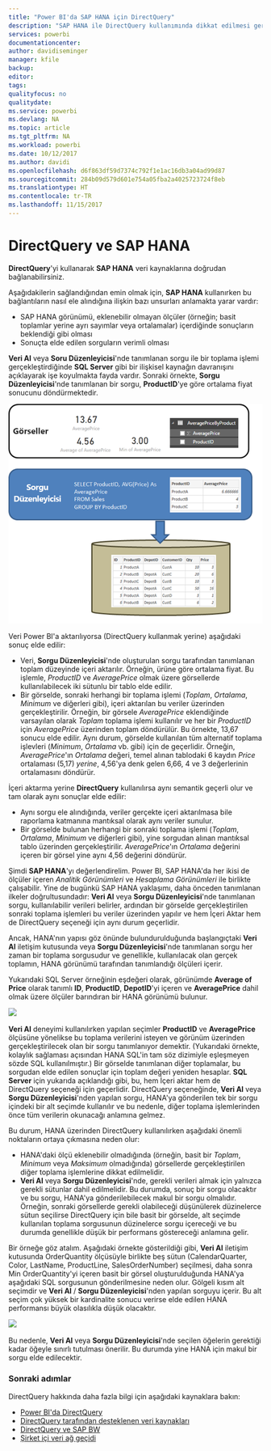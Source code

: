 ```yaml
---
title: "Power BI'da SAP HANA için DirectQuery"
description: "SAP HANA ile DirectQuery kullanımında dikkat edilmesi gerekenler"
services: powerbi
documentationcenter: 
author: davidiseminger
manager: kfile
backup: 
editor: 
tags: 
qualityfocus: no
qualitydate: 
ms.service: powerbi
ms.devlang: NA
ms.topic: article
ms.tgt_pltfrm: NA
ms.workload: powerbi
ms.date: 10/12/2017
ms.author: davidi
ms.openlocfilehash: d6f863df59d7374c792f1e1ac16db3a04ad99d87
ms.sourcegitcommit: 284b09d579d601e754a05fba2a4025723724f8eb
ms.translationtype: HT
ms.contentlocale: tr-TR
ms.lasthandoff: 11/15/2017
---
```

# <a name="directquery-and-sap-hana"></a>DirectQuery ve SAP HANA
**DirectQuery**'yi kullanarak **SAP HANA** veri kaynaklarına doğrudan bağlanabilirsiniz.

Aşağıdakilerin sağlandığından emin olmak için, **SAP HANA** kullanırken bu bağlantıların nasıl ele alındığına ilişkin bazı unsurları anlamakta yarar vardır:

* SAP HANA görünümü, eklenebilir olmayan ölçüler (örneğin; basit toplamlar yerine ayrı sayımlar veya ortalamalar) içerdiğinde sonuçların beklendiği gibi olması
* Sonuçta elde edilen sorguların verimli olması

**Veri Al** veya **Soru Düzenleyicisi**'nde tanımlanan sorgu ile bir toplama işlemi gerçekleştirdiğinde **SQL Server** gibi bir ilişkisel kaynağın davranışını açıklayarak işe koyulmakta fayda vardır. Sonraki örnekte, **Sorgu Düzenleyicisi**'nde tanımlanan bir sorgu, **ProductID**'ye göre ortalama fiyat sonucunu döndürmektedir.

![](media/desktop-directquery-sap-hana/directquery-sap-hana_01.png)

Veri Power BI'a aktarılıyorsa (DirectQuery kullanmak yerine) aşağıdaki sonuç elde edilir:

* Veri, **Sorgu Düzenleyicisi**'nde oluşturulan sorgu tarafından tanımlanan toplam düzeyinde içeri aktarılır. Örneğin, ürüne göre ortalama fiyat. Bu işlemle, *ProductID* ve *AveragePrice* olmak üzere görsellerde kullanılabilecek iki sütunlu bir tablo elde edilir.
* Bir görselde, sonraki herhangi bir toplama işlemi (*Toplam*, *Ortalama*, *Minimum* ve diğerleri gibi), içeri aktarılan bu veriler üzerinden gerçekleştirilir.  Örneğin, bir görsele *AveragePrice* eklendiğinde varsayılan olarak *Toplam* toplama işlemi kullanılır ve her bir *ProductID* için *AveragePrice* üzerinden toplam döndürülür. Bu örnekte, 13,67 sonucu elde edilir. Aynı durum, görselde kullanılan tüm alternatif toplama işlevleri (*Minimum*, *Ortalama* vb. gibi) için de geçerlidir. Örneğin, *AveragePrice*'ın *Ortalama* değeri, temel alınan tablodaki 6 kaydın *Price* ortalaması (5,17) *yerine*, 4,56'ya denk gelen 6,66, 4 ve 3 değerlerinin ortalamasını döndürür.

İçeri aktarma yerine **DirectQuery** kullanılırsa aynı semantik geçerli olur ve tam olarak aynı sonuçlar elde edilir:

* Aynı sorgu ele alındığında, veriler gerçekte içeri aktarılmasa bile raporlama katmanına mantıksal olarak aynı veriler sunulur.
* Bir görselde bulunan herhangi bir sonraki toplama işlemi (*Toplam*, *Ortalama*, *Minimum* ve diğerleri gibi), yine sorgudan alınan mantıksal tablo üzerinden gerçekleştirilir. *AveragePrice*'ın *Ortalama* değerini içeren bir görsel yine aynı 4,56 değerini döndürür.

Şimdi **SAP HANA**'yı değerlendirelim. Power BI, SAP HANA'da her ikisi de ölçüler içeren *Analitik Görünümleri* ve *Hesaplama Görünümleri* ile birlikte çalışabilir. Yine de bugünkü SAP HANA yaklaşımı, daha önceden tanımlanan ilkeler doğrultusundadır: **Veri Al** veya **Sorgu Düzenleyicisi**'nde tanımlanan sorgu, kullanılabilir verileri belirler, ardından bir görselde gerçekleştirilen sonraki toplama işlemleri bu veriler üzerinden yapılır ve hem İçeri Aktar hem de DirectQuery seçeneği için aynı durum geçerlidir.

Ancak, HANA'nın yapısı göz önünde bulundurulduğunda başlangıçtaki **Veri Al** iletişim kutusunda veya **Sorgu Düzenleyicisi**'nde tanımlanan sorgu her zaman bir toplama sorgusudur ve genellikle, kullanılacak olan gerçek toplamın, HANA görünümü tarafından tanımlandığı ölçüleri içerir.

Yukarıdaki SQL Server örneğinin eşdeğeri olarak, görünümde **Average of Price** olarak tanımlı **ID**, **ProductID**, **DepotID**'yi içeren ve **AveragePrice** dahil olmak üzere ölçüler barındıran bir HANA görünümü bulunur.

![](media/desktop-directquery-sap-hana/directquery-sap-hana_02.png)

**Veri Al** deneyimi kullanılırken yapılan seçimler **ProductID** ve **AveragePrice** ölçüsüne yönelikse bu toplama verilerini isteyen ve görünüm üzerinden gerçekleştirilecek olan bir sorgu tanımlanıyor demektir. (Yukarıdaki örnekte, kolaylık sağlaması açısından HANA SQL'in tam söz dizimiyle eşleşmeyen sözde SQL kullanılmıştır.) Bir görselde tanımlanan diğer toplamalar, bu sorgudan elde edilen sonuçlar için toplam değeri yeniden hesaplar. **SQL Server** için yukarıda açıklandığı gibi, bu, hem İçeri aktar hem de DirectQuery seçeneği için geçerlidir. DirectQuery seçeneğinde, **Veri Al** veya **Sorgu Düzenleyicisi**'nden yapılan sorgu, HANA'ya gönderilen tek bir sorgu içindeki bir alt seçimde kullanılır ve bu nedenle, diğer toplama işlemlerinden önce tüm verilerin okunacağı anlamına gelmez.

Bu durum, HANA üzerinden DirectQuery kullanılırken aşağıdaki önemli noktaların ortaya çıkmasına neden olur:

* HANA'daki ölçü eklenebilir olmadığında (örneğin, basit bir *Toplam*, *Minimum* veya *Maksimum* olmadığında) görsellerde gerçekleştirilen diğer toplama işlemlerine dikkat edilmelidir.
* **Veri Al** veya **Sorgu Düzenleyicisi**'nde, gerekli verileri almak için yalnızca gerekli sütunlar dahil edilmelidir. Bu durumda, sonuç bir sorgu olacaktır ve bu sorgu, HANA'ya gönderilebilecek makul bir sorgu olmalıdır. Örneğin, sonraki görsellerde gerekli olabileceği düşünülerek düzinelerce sütun seçilirse DirectQuery için bile basit bir görselde, alt seçimde kullanılan toplama sorgusunun düzinelerce sorgu içereceği ve bu durumda genellikle düşük bir performans göstereceği anlamına gelir.

Bir örneğe göz atalım. Aşağıdaki örnekte gösterildiği gibi, **Veri Al** iletişim kutusunda OrderQuantity ölçüsüyle birlikte beş sütun (CalendarQuarter, Color, LastName, ProductLine, SalesOrderNumber) seçilmesi, daha sonra Min OrderQuantity'yi içeren basit bir görsel oluşturulduğunda HANA'ya aşağıdaki SQL sorgusunun gönderilmesine neden olur. Gölgeli kısım alt seçimdir ve **Veri Al** / **Sorgu Düzenleyicisi**'nden yapılan sorguyu içerir. Bu alt seçim çok yüksek bir kardinalite sonucu verirse elde edilen HANA performansı büyük olasılıkla düşük olacaktır.

![](media/desktop-directquery-sap-hana/directquery-sap-hana_03.png)

Bu nedenle, **Veri Al** veya **Sorgu Düzenleyicisi**'nde seçilen öğelerin gerektiği kadar öğeyle sınırlı tutulması önerilir. Bu durumda yine HANA için makul bir sorgu elde edilecektir.

### <a name="next-steps"></a>Sonraki adımlar
DirectQuery hakkında daha fazla bilgi için aşağıdaki kaynaklara bakın:

* [Power BI'da DirectQuery](desktop-directquery-about.md)
* [DirectQuery tarafından desteklenen veri kaynakları](desktop-directquery-data-sources.md)
* [DirectQuery ve SAP BW](desktop-directquery-sap-bw.md)
* [Şirket içi veri ağ geçidi](service-gateway-onprem.md)


